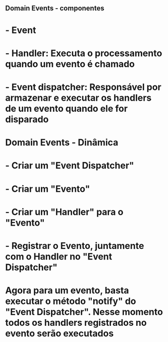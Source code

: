 ## Domain Events - componentes ##

# - Event
# - Handler: Executa o processamento quando um evento é chamado
# - Event dispatcher: Responsável por armazenar e executar os handlers de um evento quando ele for disparado



# Domain Events - Dinâmica
# - Criar um "Event Dispatcher"
# - Criar um "Evento"
# - Criar um "Handler" para o "Evento"
# - Registrar o Evento, juntamente com o Handler no "Event Dispatcher"

# Agora para um evento, basta executar o método "notify" do "Event Dispatcher". Nesse momento todos os handlers registrados no evento serão executados